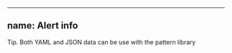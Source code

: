 
---
name: Alert info
---
<div class="ui-alert ui-alert--info">
  <div class="alert__title">Tip. Both YAML and JSON data can be use with the pattern library<a href="#" class="alert_close"></a></div>
</div>
